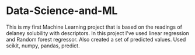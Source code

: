 # Data-Science-and-ML

This is my first Machine Learning project that is based on the readings of delaney solubility with descriptors.
In this project I've used linear regression and Random forest regressor. 
Also created a set of predicted values.
Used scikit, numpy, pandas, predict.
